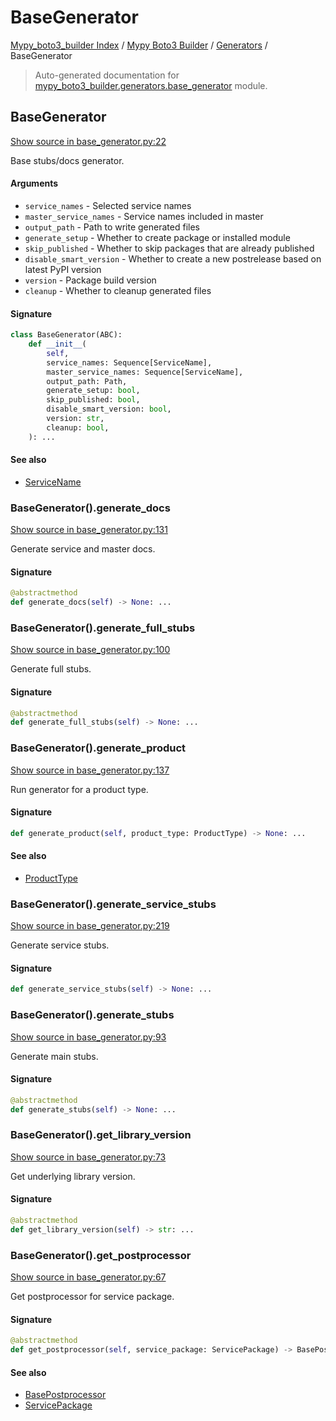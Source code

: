 # BaseGenerator

[Mypy_boto3_builder Index](../../README.md#mypy_boto3_builder-index) / [Mypy Boto3 Builder](../index.md#mypy-boto3-builder) / [Generators](./index.md#generators) / BaseGenerator

> Auto-generated documentation for [mypy_boto3_builder.generators.base_generator](https://github.com/youtype/mypy_boto3_builder/blob/main/mypy_boto3_builder/generators/base_generator.py) module.

## BaseGenerator

[Show source in base_generator.py:22](https://github.com/youtype/mypy_boto3_builder/blob/main/mypy_boto3_builder/generators/base_generator.py#L22)

Base stubs/docs generator.

#### Arguments

- `service_names` - Selected service names
- `master_service_names` - Service names included in master
- `output_path` - Path to write generated files
- `generate_setup` - Whether to create package or installed module
- `skip_published` - Whether to skip packages that are already published
- `disable_smart_version` - Whether to create a new postrelease based on latest PyPI version
- `version` - Package build version
- `cleanup` - Whether to cleanup generated files

#### Signature

```python
class BaseGenerator(ABC):
    def __init__(
        self,
        service_names: Sequence[ServiceName],
        master_service_names: Sequence[ServiceName],
        output_path: Path,
        generate_setup: bool,
        skip_published: bool,
        disable_smart_version: bool,
        version: str,
        cleanup: bool,
    ): ...
```

#### See also

- [ServiceName](../service_name.md#servicename)

### BaseGenerator().generate_docs

[Show source in base_generator.py:131](https://github.com/youtype/mypy_boto3_builder/blob/main/mypy_boto3_builder/generators/base_generator.py#L131)

Generate service and master docs.

#### Signature

```python
@abstractmethod
def generate_docs(self) -> None: ...
```

### BaseGenerator().generate_full_stubs

[Show source in base_generator.py:100](https://github.com/youtype/mypy_boto3_builder/blob/main/mypy_boto3_builder/generators/base_generator.py#L100)

Generate full stubs.

#### Signature

```python
@abstractmethod
def generate_full_stubs(self) -> None: ...
```

### BaseGenerator().generate_product

[Show source in base_generator.py:137](https://github.com/youtype/mypy_boto3_builder/blob/main/mypy_boto3_builder/generators/base_generator.py#L137)

Run generator for a product type.

#### Signature

```python
def generate_product(self, product_type: ProductType) -> None: ...
```

#### See also

- [ProductType](../enums/product.md#producttype)

### BaseGenerator().generate_service_stubs

[Show source in base_generator.py:219](https://github.com/youtype/mypy_boto3_builder/blob/main/mypy_boto3_builder/generators/base_generator.py#L219)

Generate service stubs.

#### Signature

```python
def generate_service_stubs(self) -> None: ...
```

### BaseGenerator().generate_stubs

[Show source in base_generator.py:93](https://github.com/youtype/mypy_boto3_builder/blob/main/mypy_boto3_builder/generators/base_generator.py#L93)

Generate main stubs.

#### Signature

```python
@abstractmethod
def generate_stubs(self) -> None: ...
```

### BaseGenerator().get_library_version

[Show source in base_generator.py:73](https://github.com/youtype/mypy_boto3_builder/blob/main/mypy_boto3_builder/generators/base_generator.py#L73)

Get underlying library version.

#### Signature

```python
@abstractmethod
def get_library_version(self) -> str: ...
```

### BaseGenerator().get_postprocessor

[Show source in base_generator.py:67](https://github.com/youtype/mypy_boto3_builder/blob/main/mypy_boto3_builder/generators/base_generator.py#L67)

Get postprocessor for service package.

#### Signature

```python
@abstractmethod
def get_postprocessor(self, service_package: ServicePackage) -> BasePostprocessor: ...
```

#### See also

- [BasePostprocessor](../postprocessors/base.md#basepostprocessor)
- [ServicePackage](../structures/service_package.md#servicepackage)
